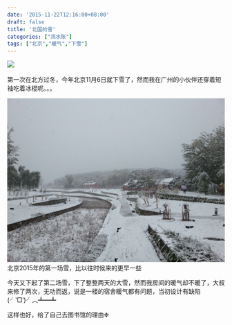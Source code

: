 ```yaml
---
date: '2015-11-22T12:16:00+08:00'
draft: false
title: '北国的雪'
categories: ["流水账"]
tags: ["北京","暖气","下雪"]
---
```

![](https://upload.wikimedia.org/wikipedia/commons/f/fd/Von_Koch_curve.gif)

第一次在北方过冬，今年北京11月6日就下雪了，然而我在广州的小伙伴还穿着短袖吃着冰棍呢。。。

![2015_11_06_beijing_snow](2015_11_06_beijing_snow.jpg)
北京2015年的第一场雪，比以往时候来的更早一些

今天又下起了第二场雪，下了整整两天的大雪，然而我房间的暖气却不暖了，大叔来修了两次，无功而返，说是一楼的宿舍暖气都有问题，当初设计有缺陷(╯‵□′)╯︵┻━┻

这样也好，给了自己去图书馆的理由❉